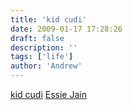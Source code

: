 ```yaml
---
title: 'kid cudi'
date: 2009-01-17 17:28:26
draft: false
description: ''
tags: ['life']
author: 'Andrew'
---
```


[kid cudi](http://www.myspace.com/kidcudi) [Essie Jain](http://www.myspace.com/essiejain)
